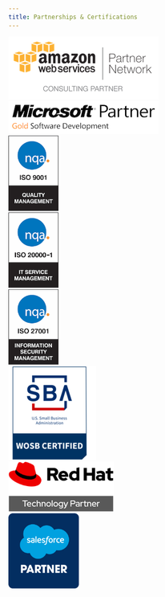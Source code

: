 ```yaml
---
title: Partnerships & Certifications
---
```

 


<div class="row text-center mb-4">
  <div class="col-12 col-md-6 my-2 my-md-auto">
    <img src="/img/partnerships/aws.png" alt="AWS Consulting Partner" class="w-90">
  </div>
  <div class="col-12 col-md-6 my-2 my-md-auto">
    <img src="/img/partnerships/ms-gold.png" alt="Microsoft Gold Partner, Software Development" class="w-90">
  </div>
  <div class="col-12 col-md-4 my-2 my-md-auto">
    <img src="/img/partnerships/iso9001.png" alt="ISO 9001: Quality Management" style="max-height: 150px;">
  </div>
  <div class="col-12 col-md-4 my-2 my-md-auto">
    <img src="/img/partnerships/iso20000.png" alt="ISO 20000-1: IT Service Management" style="max-height: 150px;">
  </div>
  <div class="col-12 col-md-4 my-2 my-md-auto">
    <img src="/img/partnerships/iso27001.png" alt="ISO 27001: Information Security Management" style="max-height: 150px;">
  </div>
  <!-- <div class="col-12 col-md-4 my-2 my-md-auto">
    <img src="/img/partnerships/cmmi.png" alt="CMMI SRV/L2: CMMI SRV Level 2" style="max-height: 150px;">
  </div> -->
</div>
<div class="row text-center mb-4">
  <div class="col-12 col-md-4 my-2 my-md-auto">
    <img src="/img/partnerships/WOSB-certified.png" alt="Women Owned Small Business" class="w-90">
  </div> 
  <div class="col-12 col-md-4 my-2 my-md-auto">
    <img src="/img/partnerships/redhat.png" alt="Red Hat Technology Partner" style="max-height: 100px">
  </div>
  <div class="col-12 col-md-4 my-2 my-md-auto">
    <img src="/img/partnerships/salesforce.png" alt="Salesforce Partner" style="max-height: 150px">
  </div>
</div>
